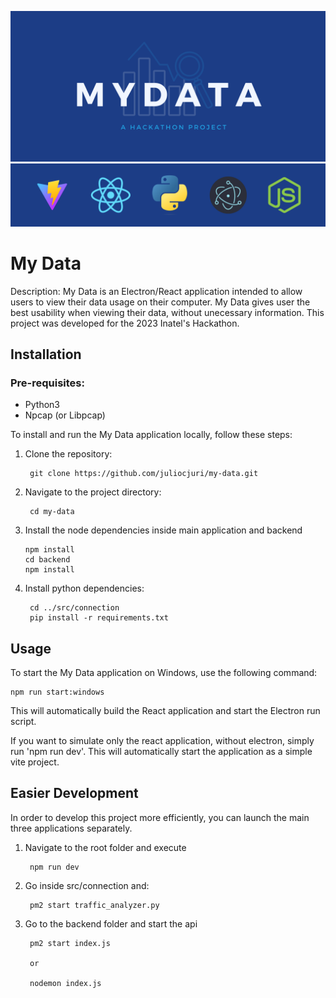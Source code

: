 ![My Data Logo](./src/assets/logo.png)
![Project stack](./src/assets/techstack.png)


# My Data

Description: My Data is an Electron/React application intended to allow users to view their data usage on their computer. My Data gives user the best usability when viewing their data, without unecessary information. This project was developed for the 2023 Inatel's Hackathon.

## Installation
### Pre-requisites: 
- Python3
- Npcap (or Libpcap)

To install and run the My Data application locally, follow these steps:

1. Clone the repository:


        git clone https://github.com/juliocjuri/my-data.git


2. Navigate to the project directory:

        cd my-data

3. Install the node dependencies inside main application and backend

       npm install
       cd backend
       npm install

4. Install python dependencies:
        
        cd ../src/connection
        pip install -r requirements.txt


## Usage

To start the My Data application on Windows, use the following command:
    
    npm run start:windows

This will automatically build the React application and start the Electron run script.

If you want to simulate only the react application, without electron, simply run 'npm run dev'. This will automatically start the application as a simple vite project.

## Easier Development

In order to develop this project more efficiently, you can launch the main three applications separately.

1. Navigate to the root folder and execute

        npm run dev

2. Go inside src/connection and:

        pm2 start traffic_analyzer.py

3. Go to the backend folder and start the api

        pm2 start index.js

        or

        nodemon index.js


